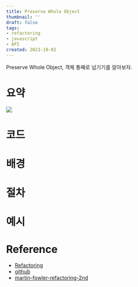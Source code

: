 ```yaml
---
title: Preserve Whole Object
thumbnail: ''
draft: false
tags:
- refactoring
- javascript
- API
created: 2023-10-02
---
```


Preserve Whole Object, 객체 통째로 넘기기를 알아보자.

# 요약

![](Screen%20Shot%202023-10-02%20at%204.07.36%20PM.png)

# 코드

# 배경

# 절차

# 예시

# Reference

* [Refactoring](https://product.kyobobook.co.kr/detail/S000001810241)
* [github](https://github.com/WegraLee/Refactoring)
* [martin-fowler-refactoring-2nd](https://github.com/wickedwukong/martin-fowler-refactoring-2nd)
